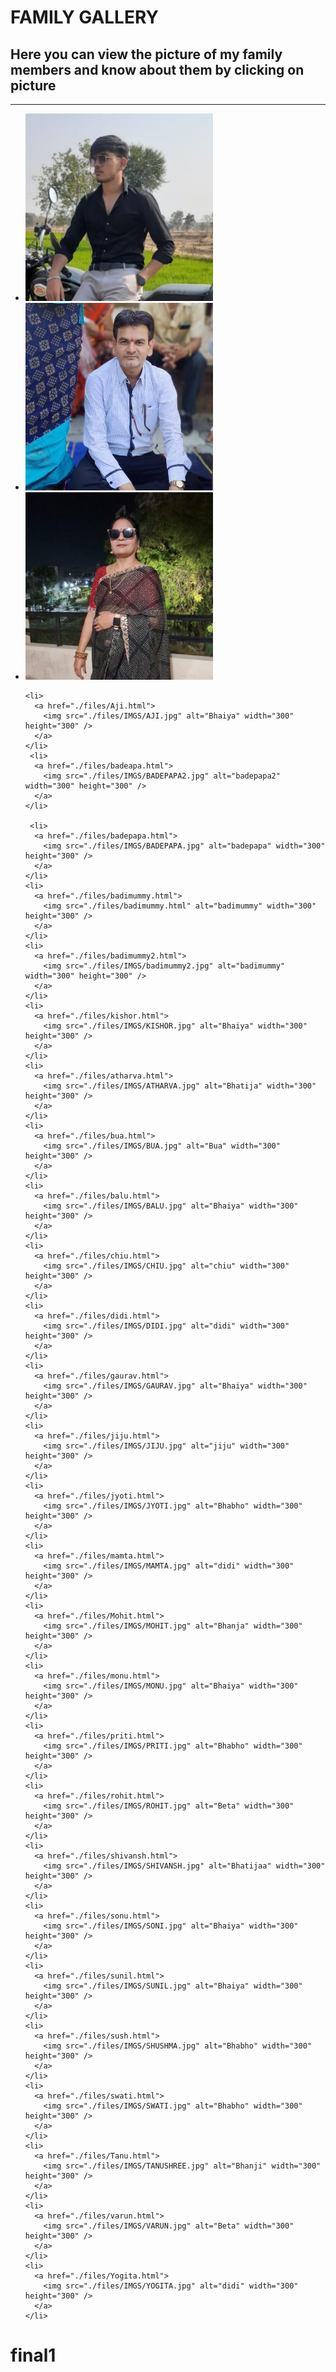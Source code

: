 <!DOCTYPE html>
<head>
  <meta charset="UTF-8" />
  <meta name="viewport" content="width=device-width, initial-scale=1.0" />
  <title>My Family</title>
</head>
<body>
  <h1>FAMILY GALLERY</h1>
  <h2>
    Here you can view the picture of my family members and know about them by
    clicking on picture
  </h2>
  <hr />
  <ul>
    <li>
      <a href="./files/me.html">
        <img src="./files/IMGS/ME.jpg" alt="bunty" width="300" height="300" />
      </a>
    </li>
    <li>
      <a href="./files/papa.html">
        <img src="./files/IMGS/PAPA.jpg" alt="PAPA" width="300" height="300" />
      </a>
    </li>
    <li>
      <a href="./files/mumma.html">
        <img src="./files/IMGS/MUMMA.jpg" alt="MUMMA" width="300" height="300" />
      </a>
    </li>
  
    <li>
      <a href="./files/Aji.html">
        <img src="./files/IMGS/AJI.jpg" alt="Bhaiya" width="300" height="300" />
      </a>
    </li>
     <li>
      <a href="./files/badeapa.html">
        <img src="./files/IMGS/BADEPAPA2.jpg" alt="badepapa2" width="300" height="300" />
      </a>
    </li>

     <li>
      <a href="./files/badepapa.html">
        <img src="./files/IMGS/BADEPAPA.jpg" alt="badepapa" width="300" height="300" />
      </a>
    </li>
    <li>
      <a href="./files/badimummy.html">
        <img src="./files/badimummy.html" alt="badimummy" width="300" height="300" />
      </a>
    </li>
    <li>
      <a href="./files/badimummy2.html">
        <img src="./files/IMGS/badimummy2.jpg" alt="badimummy" width="300" height="300" />
      </a>
    </li>
    <li>
      <a href="./files/kishor.html">
        <img src="./files/IMGS/KISHOR.jpg" alt="Bhaiya" width="300" height="300" />
      </a>
    </li>
    <li>
      <a href="./files/atharva.html">
        <img src="./files/IMGS/ATHARVA.jpg" alt="Bhatija" width="300" height="300" />
      </a>
    </li>
    <li>
      <a href="./files/bua.html">
        <img src="./files/IMGS/BUA.jpg" alt="Bua" width="300" height="300" />
      </a>
    </li>
    <li>
      <a href="./files/balu.html">
        <img src="./files/IMGS/BALU.jpg" alt="Bhaiya" width="300" height="300" />
      </a>
    </li>
    <li>
      <a href="./files/chiu.html">
        <img src="./files/IMGS/CHIU.jpg" alt="chiu" width="300" height="300" />
      </a>
    </li>
    <li>
      <a href="./files/didi.html">
        <img src="./files/IMGS/DIDI.jpg" alt="didi" width="300" height="300" />
      </a>
    </li>
    <li>
      <a href="./files/gaurav.html">
        <img src="./files/IMGS/GAURAV.jpg" alt="Bhaiya" width="300" height="300" />
      </a>
    </li>
    <li>
      <a href="./files/jiju.html">
        <img src="./files/IMGS/JIJU.jpg" alt="jiju" width="300" height="300" />
      </a>
    </li>
    <li>
      <a href="./files/jyoti.html">
        <img src="./files/IMGS/JYOTI.jpg" alt="Bhabho" width="300" height="300" />
      </a>
    </li>
    <li>
      <a href="./files/mamta.html">
        <img src="./files/IMGS/MAMTA.jpg" alt="didi" width="300" height="300" />
      </a>
    </li>
    <li>
      <a href="./files/Mohit.html">
        <img src="./files/IMGS/MOHIT.jpg" alt="Bhanja" width="300" height="300" />
      </a>
    </li>
    <li>
      <a href="./files/monu.html">
        <img src="./files/IMGS/MONU.jpg" alt="Bhaiya" width="300" height="300" />
      </a>
    </li>
    <li>
      <a href="./files/priti.html">
        <img src="./files/IMGS/PRITI.jpg" alt="Bhabho" width="300" height="300" />
      </a>
    </li>
    <li>
      <a href="./files/rohit.html">
        <img src="./files/IMGS/ROHIT.jpg" alt="Beta" width="300" height="300" />
      </a>
    </li>
    <li>
      <a href="./files/shivansh.html">
        <img src="./files/IMGS/SHIVANSH.jpg" alt="Bhatijaa" width="300" height="300" />
      </a>
    </li>
    <li>
      <a href="./files/sonu.html">
        <img src="./files/IMGS/SONI.jpg" alt="Bhaiya" width="300" height="300" />
      </a>
    </li>
    <li>
      <a href="./files/sunil.html">
        <img src="./files/IMGS/SUNIL.jpg" alt="Bhaiya" width="300" height="300" />
      </a>
    </li>
    <li>
      <a href="./files/sush.html">
        <img src="./files/IMGS/SHUSHMA.jpg" alt="Bhabho" width="300" height="300" />
      </a>
    </li>
    <li>
      <a href="./files/swati.html">
        <img src="./files/IMGS/SWATI.jpg" alt="Bhabho" width="300" height="300" />
      </a>
    </li>
    <li>
      <a href="./files/Tanu.html">
        <img src="./files/IMGS/TANUSHREE.jpg" alt="Bhanji" width="300" height="300" />
      </a>
    </li>
    <li>
      <a href="./files/varun.html">
        <img src="./files/IMGS/VARUN.jpg" alt="Beta" width="300" height="300" />
      </a>
    </li>
    <li>
      <a href="./files/Yogita.html">
        <img src="./files/IMGS/YOGITA.jpg" alt="didi" width="300" height="300" />
      </a>
    </li>

  </ul>
</body>
</html>

# final1
